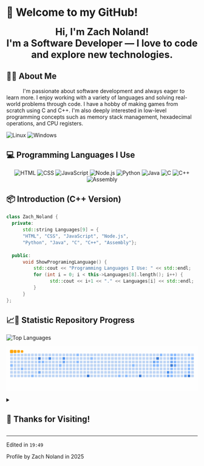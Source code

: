 # 👋 Welcome to my GitHub!

<div align="center">
  <h3 style="font-size: 25px; margin: 0;">
    Hi, I'm Zach Noland!<br>
    I'm a Software Developer — I love to code and explore new technologies.
  </h3>
</div>

## 👨‍💻 About Me

<p>&nbsp;&nbsp;&nbsp;&nbsp;&nbsp;&nbsp;&nbsp;&nbsp;&nbsp;&nbsp;&nbsp;I'm passionate about software development and always eager to learn more. I enjoy working with a variety of languages and solving real-world problems through code. I have a hobby of making games from scratch using C and C++. I'm also deeply interested in low-level programming concepts such as memory stack management, hexadecimal operations, and CPU registers.</p>

<p>
  <img src="https://img.shields.io/badge/OS-Linux-blue?&logo=Linux" alt="Linux" />
  <img src="https://img.shields.io/badge/OS-Windows-blue?&logo=Windows" alt="Windows" />
</p>

## 💻 Programming Languages I Use

<p align="center">
  <img src="https://img.shields.io/badge/HTML-E34F26?style=for-the-badge&logo=html5&logoColor=white" alt="HTML" />
  <img src="https://img.shields.io/badge/CSS-1572B6?style=for-the-badge&logo=css3&logoColor=white" alt="CSS" />
  <img src="https://img.shields.io/badge/JavaScript-F7DF1E?style=for-the-badge&logo=javascript&logoColor=black" alt="JavaScript" />
  <img src="https://img.shields.io/badge/Node.js-339933?style=for-the-badge&logo=nodedotjs&logoColor=white" alt="Node.js" />
  <img src="https://img.shields.io/badge/Python-3776AB?style=for-the-badge&logo=python&logoColor=white" alt="Python" />
  <img src="https://img.shields.io/badge/☕_Java-007396?style=for-the-badge&logo=java&logoColor=white" alt="Java" />
  <img src="https://img.shields.io/badge/C-00599C?style=for-the-badge&logo=c&logoColor=white" alt="C" />
  <img src="https://img.shields.io/badge/C++-00599C?style=for-the-badge&logo=c%2B%2B&logoColor=white" alt="C++" />
  <img src="https://img.shields.io/badge/Assembly-6E4C13?style=for-the-badge&logo=gnubash&logoColor=white" alt="Assembly" />
</p>

## 📦 Introduction (C++ Version)

```cpp
class Zach_Noland {
  private:
      std::string Languages[9] = {
      "HTML", "CSS", "JavaScript", "Node.js",
      "Python", "Java", "C", "C++", "Assembly"};
      
  public:
      void ShowProgramingLanguage() {
          std::cout << "Programming Languages I Use: " << std::endl;
          for (int i = 0; i < this->Languages[8].length(); i++) {
                std::cout << i+1 << "." << Languages[i] << std::endl;
          }
      }
};
```

## 📈🐍 Statistic Repository Progress

<img src="https://github-readme-stats.vercel.app/api/top-langs/?username=MuzakyGood&layout=compact&theme=github_dark" alt="Top Languages" height="165"/>

<p><img align="center" alt="snake eating my contributions" src="https://raw.githubusercontent.com/MuzakyGood/MuzakyGood/output/github-contribution-grid-snake.gif" width="1000" />

<details>
<summary>

## 🙏 Thanks for Visiting!
</summary>
<p>📦Feel free to check out my repositories and connect with me. Have a great day!📦</p> 
</details>

---
Edited in ``19:49``
<p>Profile by Zach Noland in 2025</p> 